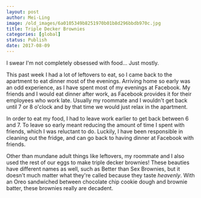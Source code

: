 ```yaml
---
layout: post
author: Mei-Ling
image: /old_images/6a0105349b8251970b01b8d296bbdb970c.jpg
title: Triple Decker Brownies
categories: [global]
status: Publish
date: 2017-08-09
---
```


I swear I'm not completely obsessed with food... Just mostly.

This past week I had a lot of leftovers to eat, so I came back to the apartment to eat dinner most of the evenings. Arriving home so early was an odd experience, as I have spent most of my evenings at Facebook. My friends and I would eat dinner after work, as Facebook provides it for their employees who work late. Usually my roommate and I wouldn't get back until 7 or 8 o'clock and by that time we would just relax in the apartment.

In order to eat my food, I had to leave work earlier to get back between 6 and 7. To leave so early meant reducing the amount of time I spent with friends, which I was reluctant to do. Luckily, I have been responsible in cleaning out the fridge, and can go back to having dinner at Facebook with friends.

Other than mundane adult things like leftovers, my roommate and I also used the rest of our eggs to make triple decker brownies! These beauties have different names as well, such as Better than Sex Brownies, but it doesn't much matter what they're called because they taste *heavenly*. With an Oreo sandwiched between chocolate chip cookie dough and brownie batter, these brownies really are decadent.

